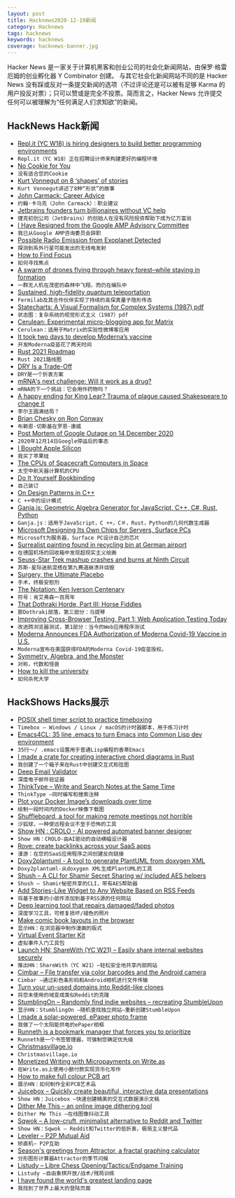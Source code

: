 ```yaml
---
layout: post
title: Hacknews2020-12-19新闻
category: Hacknews
tags: hacknews
keywords: hacknews
coverage: hacknews-banner.jpg
---
```


Hacker News 是一家关于计算机黑客和创业公司的社会化新闻网站，由保罗·格雷厄姆的创业孵化器 Y Combinator 创建。
与其它社会化新闻网站不同的是 Hacker News 没有踩或反对一条提交新闻的选项（不过评论还是可以被有足够 Karma 的用户投反对票）；只可以赞或是完全不投票。简而言之，Hacker News 允许提交任何可以被理解为“任何满足人们求知欲”的新闻。

## HackNews Hack新闻


- [Repl.it (YC W18) is hiring designers to build better programming environments](https://jobs.lever.co/replit/4ef495be-6ced-42d9-bcc1-3c6f57a346bd)
- `Repl.it（YC W18）正在招聘设计师来构建更好的编程环境`
- [No Cookie for You](https://github.blog/2020-12-17-no-cookie-for-you/)
- `没有适合您的Cookie`
- [Kurt Vonnegut on 8 ‘shapes’ of stories](https://bigthink.com/culture-religion/vonnegut-shapes)
- `Kurt Vonnegut讲述了8种“形状”的故事`
- [John Carmack: Career Advice](https://twitter.com/id_aa_carmack/status/1339777933871865857)
- `约翰·卡马克（John Carmack）：职业建议`
- [Jetbrains founders turn billionaires without VC help](https://www.bloomberg.com/news/articles/2020-12-18/czech-startup-founders-turn-billionaires-without-vc-help)
- `捷克初创公司（JetBrains）的创始人在没有风险投资帮助下成为亿万富翁`
- [I Have Resigned from the Google AMP Advisory Committee](https://shkspr.mobi/blog/2020/12/i-have-resigned-from-the-google-amp-advisory-committee/)
- `我已从Google AMP咨询委员会辞职`
- [Possible Radio Emission from Exoplanet Detected](https://news.cornell.edu/stories/2020/12/cornell-postdoc-detects-possible-exoplanet-radio-emission)
- `探测到系外行星可能发出的无线电发射`
- [How to Find Focus](https://thesephist.com/posts/focus/)
- `如何寻找焦点`
- [A swarm of drones flying through heavy forest–while staying in formation](https://www.sciencemag.org/news/2020/12/watch-swarm-drones-fly-through-heavy-forest-while-staying-formation)
- `一群无人机在茂密的森林中飞翔，而仍在编队中`
- [Sustained, high-fidelity quantum teleportation](https://news.fnal.gov/2020/12/fermilab-and-partners-achieve-sustained-high-fidelity-quantum-teleportation/)
- `Fermilab及其合作伙伴实现了持续的高保真量子隐形传态`
- [Statecharts: A Visual Formalism for Complex Systems (1987) pdf](http://www.inf.ed.ac.uk/teaching/courses/seoc/2005_2006/resources/statecharts.pdf)
- `状态图：复杂系统的视觉形式主义（1987）pdf`
- [Cerulean: Experimental micro-blogging app for Matrix](https://matrix.org/blog/2020/12/18/introducing-cerulean)
- `Cerulean：适用于Matrix的实验性微博客应用`
- [It took two days to develop Moderna’s vaccine](https://theness.com/neurologicablog/index.php/it-took-two-days-to-develop-modernas-vaccine/)
- `开发Moderna疫苗花了两天时间`
- [Rust 2021 Roadmap](https://github.com/rust-lang/rfcs/pull/3037)
- `Rust 2021路线图`
- [DRY Is a Trade-Off](https://orbifold.xyz/dry-trade-off.html)
- `DRY是一个折衷方案`
- [mRNA's next challenge: Will it work as a drug?](https://science.sciencemag.org/content/370/6523/1388.full)
- `mRNA的下一个挑战：它会用作药物吗？`
- [A happy ending for King Lear? Trauma of plague caused Shakespeare to change it](https://www.theguardian.com/culture/2020/dec/13/a-happy-ending-for-king-lear-trauma-of-plague-caused-shakespeare-to-change-plays-finale)
- `李尔王圆满结局？`
- [Brian Chesky on Ron Conway](https://news.airbnb.com/ron-conway-and-the-economic-empowerment-award/)
- `布赖恩·切斯基在罗恩·康威`
- [Post Mortem of Google Outage on 14 December 2020](http://status.cloud.google.com/incident/zall/20013#20013004)
- `2020年12月14日Google停运后的事态`
- [I Bought Apple Silicon](https://honzajavorek.cz/blog/i-bought-apple-silicon/)
- `我买了苹果硅`
- [The CPUs of Spacecraft Computers in Space](http://www.cpushack.com/space-craft-cpu.html)
- `太空中航天器计算机的CPU`
- [Do It Yourself Bookbinding](http://www.diybookbinding.com/)
- `自己装订`
- [On Design Patterns in C++](https://www.fluentcpp.com/2020/12/18/on-design-patterns-in-cpp/)
- `C ++中的设计模式`
- [Ganja.js: Geometric Algebra Generator for JavaScript, C++, C#, Rust, Python](https://github.com/enkimute/ganja.js)
- `Ganja.js：适用于JavaScript，C ++，C＃，Rust，Python的几何代数生成器`
- [Microsoft Designing Its Own Chips for Servers, Surface PCs](https://www.bloomberg.com/news/articles/2020-12-18/microsoft-is-designing-its-own-chips-for-servers-surface-pcs)
- `Microsoft为服务器，Surface PC设计自己的芯片`
- [Surrealist painting found in recycling bin at German airport](https://www.smithsonianmag.com/smart-news/340000-surrealist-painting-was-found-recycling-bin-180976542/)
- `在德国机场的回收箱中发现超现实主义绘画`
- [Seuss-Star Trek mashup crashes and burns at Ninth Circuit](https://www.courthousenews.com/seuss-star-trek-mash-up-crash-lands-with-ninth-circuit/)
- `苏斯-星际迷航混搭在第九赛道崩溃并烧毁`
- [Surgery, the Ultimate Placebo](https://www.skepdoc.info/ian-harris-on-surgery-the-ultimate-placebo/)
- `手术，终极安慰剂`
- [The Notation: Ken Iverson Centenary](https://kx.com/blog/the-notation/)
- `符号：肯艾弗森一百周年`
- [That Dothraki Horde, Part III: Horse Fiddles](https://acoup.blog/2020/12/18/collections-that-dothraki-horde-part-iii-horse-fiddles/)
- `那Dothraki部落，第三部分：马提琴`
- [Improving Cross-Browser Testing, Part 1: Web Application Testing Today](https://hacks.mozilla.org/2020/12/cross-browser-testing-part-1-web-app-testing-today/)
- `改进跨浏览器测试，第1部分：当今的Web应用程序测试`
- [Moderna Announces FDA Authorization of Moderna Covid-19 Vaccine in U.S.](https://investors.modernatx.com/news-releases/news-release-details/moderna-announces-fda-authorization-moderna-covid-19-vaccine-us)
- `Moderna宣布在美国获得FDA的Moderna Covid-19疫苗授权。`
- [Symmetry, Algebra, and the Monster](https://www.quantamagazine.org/symmetry-algebra-and-the-monster-20170817/)
- `对称，代数和怪兽`
- [How to kill the university](https://thesephist.com/posts/universities/)
- `如何杀死大学`


## HackShows Hacks展示

- [ POSIX shell timer script to practice timeboxing](https://github.com/susam/timebox)
- `Timebox – Windows / Linux / macOS的计时器脚本，用于练习计时`
- [ Emacs4CL: 35 line .emacs to turn Emacs into Common Lisp dev environment](https://github.com/susam/emacs4cl)
- `35行〜/ .emacs设置用于普通Lisp编程的香草Emacs`
- [ I made a crate for creating interactive chord diagrams in Rust](https://datacrayon.com/posts/programming/rust-notebooks/visualisation-of-co-occurring-types/)
- `我创建了一个箱子来在Rust中创建交互式和弦图`
- [ Deep Email Validator](https://github.com/mfbx9da4/deep-email-validator)
- `深度电子邮件验证器`
- [ ThinkType – Write and Search Notes at the Same Time](https://thinktype.app/resubmit)
- `ThinkType –同时编写和搜索注释`
- [ Plot your Docker Image’s downloads over time](https://github.com/aeneasr/dockerstats)
- `绘制一段时间内的Docker映像下载图`
- [ Shuffleboard, a tool for making remote meetings not horrible](https://getshuffleboard.com/)
- `沙狐球，一种使远程会议不至于恐怖的工具`
- [Show HN : CROLO - AI powered automated banner designer](https://www.crolo.io)
- `Show HN：CROLO-由AI驱动的自动横幅设计器`
- [ Rove: create backlinks across your SaaS apps](https://userove.com)
- `漫游：在您的SaaS应用程序之间创建反向链接`
- [ Doxy2plantuml - A tool to generate PlantUML from doxygen XML](https://github.com/Bambofy/doxy2plantuml)
- `Doxy2plantuml-从doxygen XML生成PlantUML的工具`
- [ Shush – A CLI for Shamir Secret Sharing w/ included AES helpers](https://github.com/shushcli/shush)
- `Shush – Shamir秘密共享的CLI，带有AES帮助器`
- [ Add Stories-Like Widget to Any Website Based on RSS Feeds](item?id=25453525)
- `将基于故事的小部件添加到基于RSS源的任何网站`
- [ Deep learning tool that repairs damaged/faded photos](https://hotpot.ai/restore-picture?s=hn)
- `深度学习工具，可修复损坏/褪色的照片`
- [ Make comic book layouts in the browser](https://andrewfulrich.gitlab.io/panelle/)
- `显示HN：在浏览器中制作漫画的版式`
- [ Virtual Event Starter Kit](https://vercel.com/virtual-event-starter-kit)
- `虚拟事件入门工具包`
- [Launch HN: ShareWith (YC W21) – Easily share internal websites securely](item?id=25457085)
- `推出HN：ShareWith（YC W21）–轻松安全地共享内部网站`
- [ Cimbar – File transfer via color barcodes and the Android camera](https://github.com/sz3/libcimbar)
- `Cimbar –通过彩色条形码和Android相机进行文件传输`
- [ Turn your un-used domains into Reddit-like clones](item?id=25460880)
- `将您未使用的域变成类似Reddit的克隆`
- [ StumblingOn – Randomly find indie websites – recreating StumbleUpon](https://stumblingon.com)
- `显示HN：StumblingOn –随机查找独立网站–重新创建StumbleUpon`
- [ I made a solar-powered, ePaper photo frame](item?id=25461853)
- `我做了一个太阳能供电的ePaper相框`
- [ Runneth is a bookmark manager that forces you to prioritize](https://chrome.google.com/webstore/detail/runneth/dmihmacgmljciebmenpanbfkllboajkl)
- `Runneth是一个书签管理器，可强制您确定优先级`
- [ Christmasvillage.io](https://www.christmasvillage.io)
- `Christmasvillage.io`
- [ Monetized Writing with Micropayments on Write.as](https://write.as/blog/monetize-your-writing-with-micropayments)
- `在Write.as上使用小额付款实现货币化写作`
- [ How to make full colour PCB art](https://pixel.curious.supplies/blog/pcb_art/)
- `展示HN：如何制作全彩PCB艺术品`
- [ Juicebox – Quickly create beautiful, interactive data presentations](https://www.juiceanalytics.com/juicebox)
- `Show HN：Juicebox –快速创建精美的交互式数据演示文稿`
- [ Dither Me This – an online image dithering tool](https://doodad.dev/dither-me-this)
- `Dither Me This –在线图像抖动工具`
- [ Sqwok – A low-cruft, minimalist alternative to Reddit and Twitter](https://sqwok.im/)
- `Show HN：Sqwok – Reddit和Twitter的低折衷，极简主义替代品`
- [ Leveler – P2P Mutual Aid](https://leveler.info)
- `矫直机– P2P互助`
- [ Season's greetings from Attractor, a fractal graphing calculator](https://attr.actor/snapshots/ddmjrphmqtvvsdyy)
- `分形图形计算器Attractor的季节问候`
- [ Listudy – Libre Chess Opening/Tactics/Endgame Training](https://listudy.org/en)
- `Listudy –自由象棋开放/战术/残局训练`
- [ I have found the world's greatest landing page](https://muzzleapp.com)
- `我找到了世界上最大的登陆页面`

